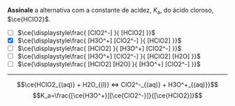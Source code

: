 **Assinale** a alternativa com a constante de acidez, $K_\mathrm{a}$, do ácido cloroso, $\ce{HClO2}$.

- [ ] $\ce{\displaystyle\frac{ [ClO2^-] }{ [HClO2] }}$
- [x] $\ce{\displaystyle\frac{ [H3O^+] [ClO2^-] }{ [HClO2] }}$
- [ ] $\ce{\displaystyle\frac{ [HClO2] }{ [H3O^+] [ClO2^-] }}$
- [ ] $\ce{\displaystyle\frac{ [H3O^+] [ClO2^-] }{ [HClO2] [H2O] }}$
- [ ] $\ce{\displaystyle\frac{ [HClO2] [H2O] }{ [H3O^+] [ClO2^-] }}$

---

$$\ce{HClO2_{(aq)} + H2O_{(l)} <=> ClO2^-_{(aq)} + H3O^+_{(aq)}}$$
$$K_a=\frac{[\ce{H3O^+}][\ce{ClO2^-}]}{[\ce{HClO2}]}$$

